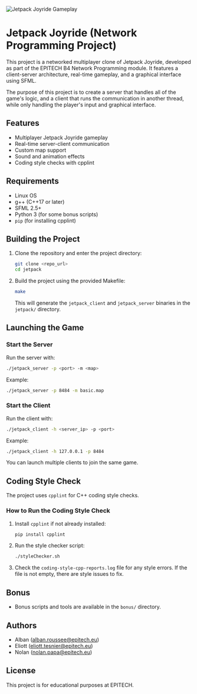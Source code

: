 ![Jetpack Joyride Gameplay](https://imgs.crazygames.com/jetpack-joyride-pcp_16x9/20250121090354/jetpack-joyride-pcp_16x9-cover?metadata=none&quality=90&width=600&height=315&fit=crop "Jetpack Joyride Screenshot")

# Jetpack Joyride (Network Programming Project)

This project is a networked multiplayer clone of Jetpack Joyride, developed as part of the EPITECH B4 Network Programming module. It features a client-server architecture, real-time gameplay, and a graphical interface using SFML.

The purpose of this project is to create a server that handles all of the game's logic, and a client that runs the communication in another thread, while only handling the player's input and graphical interface.

## Features
- Multiplayer Jetpack Joyride gameplay
- Real-time server-client communication
- Custom map support
- Sound and animation effects
- Coding style checks with cpplint

## Requirements
- Linux OS
- g++ (C++17 or later)
- SFML 2.5+
- Python 3 (for some bonus scripts)
- `pip` (for installing cpplint)

## Building the Project

1. Clone the repository and enter the project directory:
   ```sh
   git clone <repo_url>
   cd jetpack
   ```
2. Build the project using the provided Makefile:
   ```sh
   make
   ```
   This will generate the `jetpack_client` and `jetpack_server` binaries in the `jetpack/` directory.

## Launching the Game

### Start the Server
Run the server with:
```sh
./jetpack_server -p <port> -m <map>
```
Example:
```sh
./jetpack_server -p 8484 -m basic.map
```

### Start the Client
Run the client with:
```sh
./jetpack_client -h <server_ip> -p <port>
```
Example:
```sh
./jetpack_client -h 127.0.0.1 -p 8484
```

You can launch multiple clients to join the same game.

## Coding Style Check

The project uses `cpplint` for C++ coding style checks.

### How to Run the Coding Style Check
1. Install `cpplint` if not already installed:
   ```sh
   pip install cpplint
   ```
2. Run the style checker script:
   ```sh
   ./styleChecker.sh
   ```
3. Check the `coding-style-cpp-reports.log` file for any style errors. If the file is not empty, there are style issues to fix.

## Bonus
- Bonus scripts and tools are available in the `bonus/` directory.

## Authors
- Alban (alban.roussee@epitech.eu)
- Eliott (eliott.tesnier@epitech.eu)
- Nolan (nolan.papa@epitech.eu)

## License
This project is for educational purposes at EPITECH.

